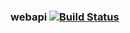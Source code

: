### webapi   [![Build Status](https://travis-ci.org/shahmanash/webapi.svg?branch=master)](https://travis-ci.org/shahmanash/webapi)
